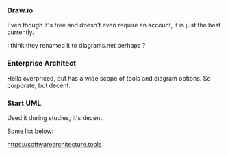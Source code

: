 ### Draw.io 

Even though it's free and doesn't even require an account, it is just the best currently.

I think they renamed it to diagrams.net perhaps ?

### Enterprise Architect

Hella overpriced, but has a wide scope of tools and diagram options. So corporate, but decent.

### Start UML
Used it during studies, it's decent.


Some list below:

https://softwarearchitecture.tools




